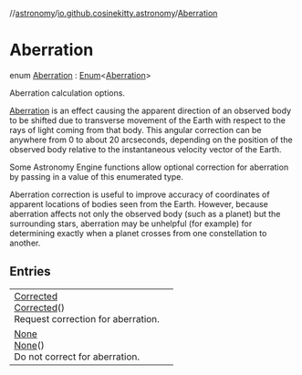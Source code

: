 //[astronomy](../../../index.md)/[io.github.cosinekitty.astronomy](../index.md)/[Aberration](index.md)

# Aberration

enum [Aberration](index.md) : [Enum](https://kotlinlang.org/api/latest/jvm/stdlib/kotlin/-enum/index.html)&lt;[Aberration](index.md)&gt; 

Aberration calculation options.

[Aberration](https://en.wikipedia.org/wiki/Aberration_of_light) is an effect causing the apparent direction of an observed body to be shifted due to transverse movement of the Earth with respect to the rays of light coming from that body. This angular correction can be anywhere from 0 to about 20 arcseconds, depending on the position of the observed body relative to the instantaneous velocity vector of the Earth.

Some Astronomy Engine functions allow optional correction for aberration by passing in a value of this enumerated type.

Aberration correction is useful to improve accuracy of coordinates of apparent locations of bodies seen from the Earth. However, because aberration affects not only the observed body (such as a planet) but the surrounding stars, aberration may be unhelpful (for example) for determining exactly when a planet crosses from one constellation to another.

## Entries

| | |
|---|---|
| [Corrected](-corrected/index.md)<br>[Corrected](-corrected/index.md)()<br>Request correction for aberration. |
| [None](-none/index.md)<br>[None](-none/index.md)()<br>Do not correct for aberration. |

